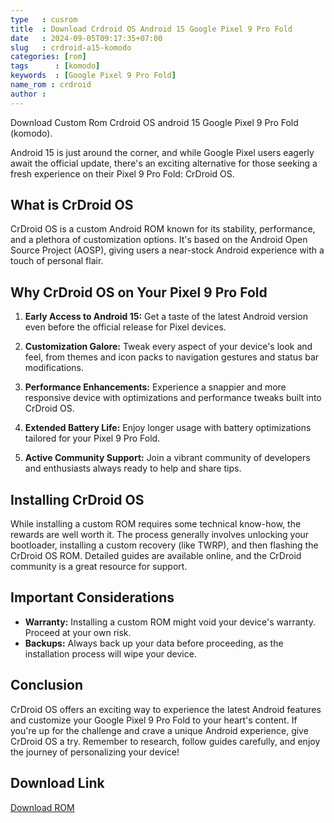 ```yaml
---
type   : cusrom
title  : Download Crdroid OS Android 15 Google Pixel 9 Pro Fold
date   : 2024-09-05T09:17:35+07:00
slug   : crdroid-a15-komodo
categories: [rom]
tags      : [komodo]
keywords  : [Google Pixel 9 Pro Fold]
name_rom : crdroid
author : 
---
```


Download Custom Rom Crdroid OS android 15 Google Pixel 9 Pro Fold (komodo).


Android 15 is just around the corner, and while Google Pixel users eagerly await the official update, there's an exciting alternative for those seeking a fresh experience on their Pixel 9 Pro Fold: CrDroid OS. 

## What is CrDroid OS

CrDroid OS is a custom Android ROM known for its stability, performance, and a plethora of customization options. It's based on the Android Open Source Project (AOSP), giving users a near-stock Android experience with a touch of personal flair.

## Why CrDroid OS on Your Pixel 9 Pro Fold

1.  **Early Access to Android 15:** Get a taste of the latest Android version even before the official release for Pixel devices.

2.  **Customization Galore:** Tweak every aspect of your device's look and feel, from themes and icon packs to navigation gestures and status bar modifications.

3.  **Performance Enhancements:** Experience a snappier and more responsive device with optimizations and performance tweaks built into CrDroid OS.

4.  **Extended Battery Life:** Enjoy longer usage with battery optimizations tailored for your Pixel 9 Pro Fold.

5.  **Active Community Support:** Join a vibrant community of developers and enthusiasts always ready to help and share tips.

## Installing CrDroid OS

While installing a custom ROM requires some technical know-how, the rewards are well worth it. The process generally involves unlocking your bootloader, installing a custom recovery (like TWRP), and then flashing the CrDroid OS ROM. Detailed guides are available online, and the CrDroid community is a great resource for support.

## Important Considerations

*   **Warranty:** Installing a custom ROM might void your device's warranty. Proceed at your own risk.
*   **Backups:** Always back up your data before proceeding, as the installation process will wipe your device.

## Conclusion

CrDroid OS offers an exciting way to experience the latest Android features and customize your Google Pixel 9 Pro Fold to your heart's content. If you're up for the challenge and crave a unique Android experience, give CrDroid OS a try. Remember to research, follow guides carefully, and enjoy the journey of personalizing your device!


## Download Link
[Download ROM](/)

